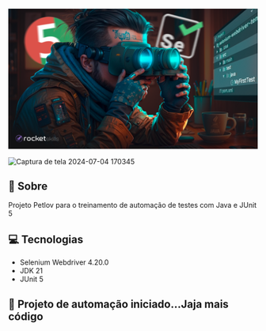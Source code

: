 ![poster](.github/cover.png)

![Captura de tela 2024-07-04 170345](https://github.com/leodatadev/Selenium-Java-com-VS-Code-Petlov/assets/141060396/47542b6e-b88b-4679-adee-a0fe813306f6)


## 🤘 Sobre

Projeto Petlov para o treinamento de automação de testes com Java e JUnit 5

## 💻 Tecnologias

- Selenium Webdriver 4.20.0
- JDK 21
- JUnit 5

## 🤖 Projeto de automação iniciado...Jaja mais código
